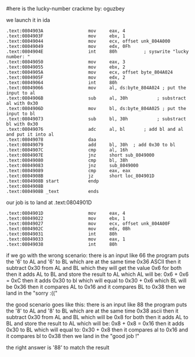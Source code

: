 #here is the lucky-number crackme by: oguzbey

we launch it in ida

```
.text:0804903A                 mov     eax, 4
.text:0804903F                 mov     ebx, 1          
.text:08049044                 mov     ecx, offset unk_804A000
.text:08049049                 mov     edx, 0Fh
.text:0804904E                 int     80h     		; syswrite "lucky number: "
.text:08049050                 mov     eax, 3
.text:08049055                 mov     ebx, 2          
.text:0804905A                 mov     ecx, offset byte_804A024
.text:0804905F                 mov     edx, 2
.text:08049064                 int     80h             
.text:08049066                 mov     al, ds:byte_804A024 ; put the input to al		
.text:0804906B                 sub     al, 30h			 ; substract al with 0x30
.text:0804906D                 mov     bl, ds:byte_804A025 ; put the input to bl
.text:08049073                 sub     bl, 30h			 ; substract bl with 0x30
.text:08049076                 adc     al, bl	    ; add bl and al and put it into al
.text:08049078                 daa
.text:08049079                 add     bl, 30h	; add 0x30 to bl
.text:0804907C                 cmp     al, 16h	
.text:0804907E                 jnz     short sub_8049000
.text:08049080                 cmp     bl, 38h
.text:08049083                 jnz     sub_8049000
.text:08049089                 cmp     eax, eax
.text:0804908B                 jz      short loc_804901D
.text:0804908B start           endp
.text:0804908B
.text:0804908B _text           ends
```

our job is to land at .text:0804901D

```
.text:0804901D                 mov     eax, 4
.text:08049022                 mov     ebx, 1 
.text:08049027                 mov     ecx, offset unk_804A00F 
.text:0804902C                 mov     edx, 0Bh
.text:08049031                 int     80h            
.text:08049033                 mov     eax, 1
.text:08049038                 int     80h            
```

if we go with the wrong scenario:
there is an input like 66
the program puts the '6' to AL and '6' to BL
which are at the same time 0x36 ASCII 
then it subtract 0x30 from AL and BL
which they will get the value 0x6 for both
then it adds AL to BL and store the result to AL
which AL will be: 0x6 + 0x6 = 0xC
then it adds 0x30 to bl which will equal to 0x30 + 0x6
which BL will be 0x36
then it compares AL to 0x16
and  it compares BL to 0x38
then we land in the "sorry :(("

the good scenario goes like this:
there is an input like 88
the program puts the '8' to AL and '8' to BL
which are at the same time 0x38 ascii 
then it subtract 0x30 from AL and BL
which will be 0x8 for both
then it adds AL to BL and store the result to AL
which will be: 0x8 + 0x8 = 0x16
then it adds 0x30 to BL which will equal to: 0x30 + 0x8
then it compares al to 0x16
and  it compares bl to 0x38
then we land in the "good job !"

the right answer is '88' to match the result
